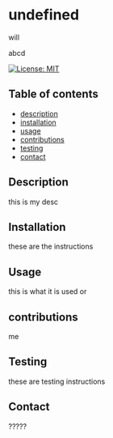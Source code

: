 # undefined
                
will
                
abcd
                
[![License: MIT](https://img.shields.io/badge/License-MIT-red.svg)](https://opensource.org/licenses/MIT)
                
## Table of contents
                
* [description](#description)
* [installation](#installation)
* [usage](#usage)
* [contributions](#contributions)
* [testing](#testing)
* [contact](#email)
                
## Description
                
this is my desc
                
## Installation
                
these are the instructions
                
## Usage
                
this is what it is used or
                
## contributions
                
me
                
## Testing
                
these are testing instructions
                
## Contact
                
?????